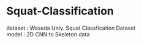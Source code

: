 # Squat-Classification

dataset : Waseda Univ. Squat Classfication Dataset\
model : 2D CNN to Skeleton data
